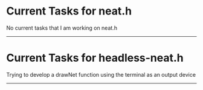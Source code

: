 # Current Tasks for neat.h

No current tasks that I am working on neat.h

--------------------------------------------------------

# Current Tasks for headless-neat.h

Trying to develop a drawNet function using the terminal as an output device

--------------------------------------------------------

